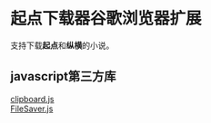 # 起点下载器谷歌浏览器扩展
支持下载**起点**和**纵横**的小说。
## javascript第三方库
[clipboard.js](https://github.com/zenorocha/clipboard.js/)   
[FileSaver.js](https://github.com/eligrey/FileSaver.js/)
